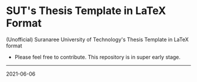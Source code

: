 # SUT's Thesis Template in LaTeX Format

(Unofficial) Suranaree University of Technology's Thesis Template in LaTeX format

- Please feel free to contribute. This repository is in super early stage.

---
2021-06-06
